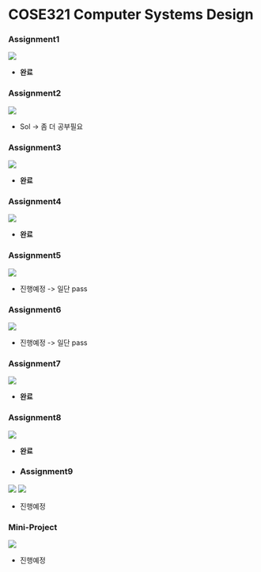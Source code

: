 # COSE321 Computer Systems Design
### Assignment1
![](./asset/csd-assignment-1_1.jpg)
* **완료**
### Assignment2
![](./asset/csd-assignment-2-2022_1.jpg)
* Sol -> 좀 더 공부필요
### Assignment3
![](./asset/csd-assignment-3-2022_1.jpg)
* **완료**
### Assignment4
![](./asset/csd-assignment-4-2022_1.jpg)
* **완료**
### Assignment5
![](./asset/csd-assignment-5-2022_1.jpg)
* 진행예정 -> 일단 pass
### Assignment6
![](./asset/csd-assignment-6-2022_1.jpg)
* 진행예정 -> 일단 pass
### Assignment7
![](./asset/csd-assignment-7-2022_1.jpg)
* **완료**
### Assignment8
![](./asset/csd-assignment-8-2022_1.jpg)
* **완료**
* ### Assignment9
![](./asset/csd-assignment-9-2022/csd-assignment-9-2022_1.jpg)
![](./asset/csd-assignment-9-2022/csd-assignment-9-2022_2.jpg)
* 진행예정
### Mini-Project
![](./asset/csd-assignment-extra-2022_1.jpg)
* 진행예정
